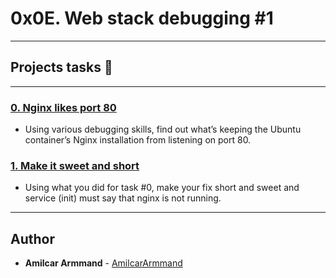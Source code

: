 # 0x0E. Web stack debugging #1

---

## Projects tasks :wrench:

---

### [0. Nginx likes port 80](./0-nginx_likes_port_80)
* Using various debugging skills, find out what’s keeping the Ubuntu container’s Nginx installation from listening on port 80.

### [1. Make it sweet and short](./1-debugging_made_short)
* Using what you did for task #0, make your fix short and sweet and service (init) must say that nginx is not running.

---

## Author
* **Amilcar Armmand** - [AmilcarArmmand](https://github.com/AmilcarArmmand)
